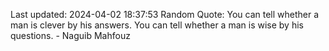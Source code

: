 Last updated: 2024-04-02 18:37:53
Random Quote: You can tell whether a man is clever by his answers. You can tell whether a man is wise by his questions. - Naguib Mahfouz